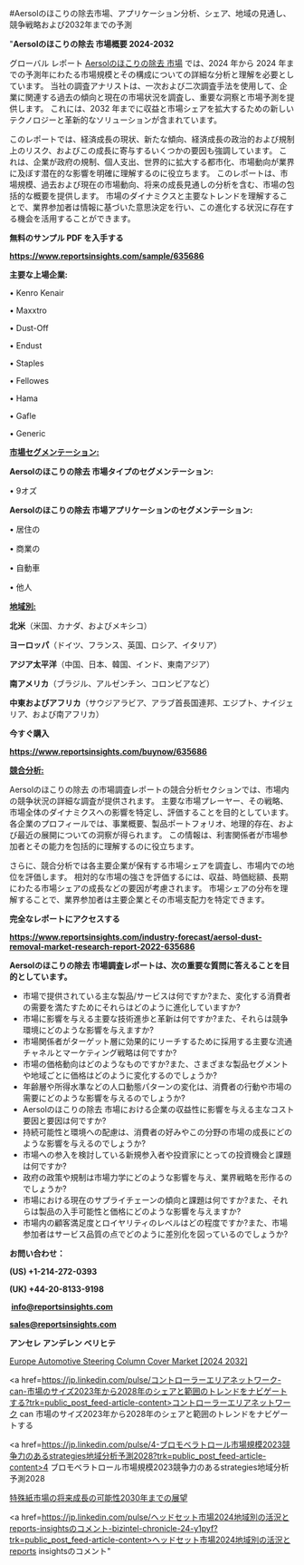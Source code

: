 #Aersolのほこりの除去市場、アプリケーション分析、シェア、地域の見通し、競争戦略および2032年までの予測

"<strong>Aersolのほこりの除去 市場概要 2024-2032</strong>

グローバル レポート <a href=https://www.reportsinsights.com/sample/635686>Aersolのほこりの除去 市場</a> では、2024 年から 2024 年までの予測年にわたる市場規模とその構成についての詳細な分析と理解を必要としています。 当社の調査アナリストは、一次および二次調査手法を使用して、企業に関連する過去の傾向と現在の市場状況を調査し、重要な洞察と市場予測を提供します。 これには、2032 年までに収益と市場シェアを拡大​​するための新しいテクノロジーと革新的なソリューションが含まれています。

このレポートでは、経済成長の現状、新たな傾向、経済成長の政治的および規制上のリスク、およびこの成長に寄与するいくつかの要因も強調しています。 これは、企業が政府の規制、個人支出、世界的に拡大する都市化、市場動向が業界に及ぼす潜在的な影響を明確に理解するのに役立ちます。 このレポートは、市場規模、過去および現在の市場動向、将来の成長見通しの分析を含む、市場の包括的な概要を提供します。 市場のダイナミクスと主要なトレンドを理解することで、業界参加者は情報に基づいた意思決定を行い、この進化する状況に存在する機会を活用することができます。

<strong><b>無料のサンプル PDF を入手する</b></strong>

<a href=https://www.reportsinsights.com/sample/635686><strong><u>https://www.reportsinsights.com/sample/635686</u></strong></a>

<strong>主要な上場企業:</strong>

• Kenro Kenair

• Maxxtro

• Dust-Off

• Endust

• Staples

• Fellowes

• Hama

• Gafle

• Generic

<strong><u>市場セグメンテーション</u></strong><strong><u>:</u></strong>

<strong>Aersolのほこりの除去 市場タイプのセグメンテーション:</strong>

• 9オズ

<strong>Aersolのほこりの除去 市場アプリケーションのセグメンテーション:</strong>

• 居住の

• 商業の

• 自動車

• 他人

<strong><u>地域別</u></strong><strong><u>:</u></strong>

<strong>北米</strong>（米国、カナダ、およびメキシコ）

<strong>ヨーロッパ</strong>（ドイツ、フランス、英国、ロシア、イタリア）

<strong>アジア太平洋</strong>（中国、日本、韓国、インド、東南アジア）

<strong>南アメリカ</strong>（ブラジル、アルゼンチン、コロンビアなど）

<strong>中東およびアフリカ</strong>（サウジアラビア、アラブ首長国連邦、エジプト、ナイジェリア、および南アフリカ）

<strong>今すぐ購入</strong>

<a href=https://www.reportsinsights.com/buynow/635686><strong><u>https://www.reportsinsights.com/buynow/635686</u></strong></a>

<strong><u>競合分析:</u></strong>

Aersolのほこりの除去 の市場調査レポートの競合分析セクションでは、市場内の競争状況の詳細な調査が提供されます。 主要な市場プレーヤー、その戦略、市場全体のダイナミクスへの影響を特定し、評価することを目的としています。 各企業のプロフィールでは、事業概要、製品ポートフォリオ、地理的存在、および最近の展開についての洞察が得られます。 この情報は、利害関係者が市場参加者とその能力を包括的に理解するのに役立ちます。

さらに、競合分析では各主要企業が保有する市場シェアを調査し、市場内での地位を評価します。 相対的な市場の強さを評価するには、収益、時価総額、長期にわたる市場シェアの成長などの要因が考慮されます。 市場シェアの分布を理解することで、業界参加者は主要企業とその市場支配力を特定できます。

<strong>完全なレポートにアクセスする</strong>

<a href=https://www.reportsinsights.com/industry-forecast/aersol-dust-removal-market-research-report-2022-635686><strong><u><b>https://www.reportsinsights.com/industry-forecast/aersol-dust-removal-market-research-report-2022-635686</b></u></strong></a>

<strong><b>Aersolのほこりの除去 市場調査レポートは、次の重要な質問に答えることを目的としています。</b></strong>
<ul>
  <li>市場で提供されている主な製品/サービスは何ですか?また、変化する消費者の需要を満たすためにそれらはどのように進化していますか?</li>
  <li>市場に影響を与える主要な技術進歩と革新は何ですか?また、それらは競争環境にどのような影響を与えますか?</li>
  <li>市場関係者がターゲット層に効果的にリーチするために採用する主要な流通チャネルとマーケティング戦略は何ですか?</li>
  <li>市場の価格動向はどのようなものですか?また、さまざまな製品セグメントや地域ごとに価格はどのように変化するのでしょうか?</li>
  <li>年齢層や所得水準などの人口動態パターンの変化は、消費者の行動や市場の需要にどのような影響を与えるのでしょうか?</li>
  <li>Aersolのほこりの除去 市場における企業の収益性に影響を与える主なコスト要因と要因は何ですか?</li>
  <li>持続可能性と環境への配慮は、消費者の好みやこの分野の市場の成長にどのような影響を与えるのでしょうか?</li>
  <li>市場への参入を検討している新規参入者や投資家にとっての投資機会と課題は何ですか?</li>
  <li>政府の政策や規制は市場力学にどのような影響を与え、業界戦略を形作るのでしょうか?</li>
  <li>市場における現在のサプライチェーンの傾向と課題は何ですか?また、それらは製品の入手可能性と価格にどのような影響を与えますか?</li>
  <li>市場内の顧客満足度とロイヤリティのレベルはどの程度ですか?また、市場参加者はサービス品質の点でどのように差別化を図っているのでしょうか?</li>
</ul>
<strong>お問い合わせ：</strong>

<strong>(US) +1-214-272-0393</strong>

<strong>(UK) +44-20-8133-9198</strong>

<strong> </strong><a href=info@reportsinsights.com><strong><u>info@reportsinsights.com</u></strong></a>

<a href=sales@reportsinsights.com><strong><u>sales@reportsinsights.com</u></strong></a>

<strong>アンセレ アンデレン ベリヒテ</strong>

<a href=https://www.linkedin.com/pulse/europe-automotive-steering-column-cover-market-j0zzf/>Europe Automotive Steering Column Cover Market [2024 2032]</a>

<a href=https://jp.linkedin.com/pulse/コントローラーエリアネットワーク-can-市場のサイズ2023年から2028年のシェアと範囲のトレンドをナビゲートする?trk=public_post_feed-article-content>コントローラーエリアネットワーク can 市場のサイズ2023年から2028年のシェアと範囲のトレンドをナビゲートする</a>

<a href=https://jp.linkedin.com/pulse/4-ブロモベラトロール市場規模2023競争力のあるstrategies地域分析予測2028?trk=public_post_feed-article-content>4 ブロモベラトロール市場規模2023競争力のあるstrategies地域分析予測2028</a>

<a href=https://www.linkedin.com/pulse/特殊紙市場の将来成長の可能性2030年までの展望-community-market-research/>特殊紙市場の将来成長の可能性2030年までの展望</a>

<a href=https://jp.linkedin.com/pulse/ヘッドセット市場2024地域別の活況とreports-insightsのコメント-bizintel-chronicle-24-y1pyf?trk=public_post_feed-article-content>ヘッドセット市場2024地域別の活況とreports insightsのコメント</a>"
